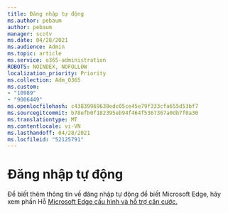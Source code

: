```yaml
---
title: Đăng nhập tự động
ms.author: pebaum
author: pebaum
manager: scotv
ms.date: 04/28/2021
ms.audience: Admin
ms.topic: article
ms.service: o365-administration
ROBOTS: NOINDEX, NOFOLLOW
localization_priority: Priority
ms.collection: Adm_O365
ms.custom:
- "10989"
- "9006449"
ms.openlocfilehash: c43839969638edc05ce45e79f333cfa655d53bf7
ms.sourcegitcommit: b78efb0f182395eb94f464f5367367a0db7f0a30
ms.translationtype: MT
ms.contentlocale: vi-VN
ms.lasthandoff: 04/28/2021
ms.locfileid: "52125791"
---
```

# <a name="automatic-sign-in"></a>Đăng nhập tự động

Để biết thêm thông tin về đăng nhập tự động để biết Microsoft Edge, hãy xem phần Hỗ [Microsoft Edge cấu hình và hỗ trợ căn cước.](https://docs.microsoft.com/deployedge/microsoft-edge-security-identity#automatic-sign-in) 